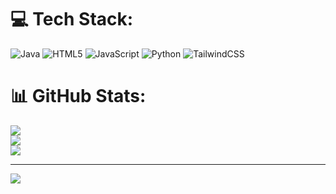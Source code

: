 
# 💻 Tech Stack:
![Java](https://img.shields.io/badge/java-%23ED8B00.svg?style=plastic&logo=openjdk&logoColor=white) ![HTML5](https://img.shields.io/badge/html5-%23E34F26.svg?style=plastic&logo=html5&logoColor=white) ![JavaScript](https://img.shields.io/badge/javascript-%23323330.svg?style=plastic&logo=javascript&logoColor=%23F7DF1E) ![Python](https://img.shields.io/badge/python-3670A0?style=plastic&logo=python&logoColor=ffdd54) ![TailwindCSS](https://img.shields.io/badge/tailwindcss-%2338B2AC.svg?style=plastic&logo=tailwind-css&logoColor=white)
# 📊 GitHub Stats:
![](https://github-readme-stats.vercel.app/api?username=MELBIN028&theme=dark&hide_border=false&include_all_commits=true&count_private=true)<br/>
![](https://github-readme-streak-stats.herokuapp.com/?user=MELBIN028&theme=dark&hide_border=false)<br/>
![](https://github-readme-stats.vercel.app/api/top-langs/?username=MELBIN028&theme=dark&hide_border=false&include_all_commits=true&count_private=true&layout=compact)

---
[![](https://visitcount.itsvg.in/api?id=MELBIN028&icon=3&color=2)](https://visitcount.itsvg.in)

<!-- Proudly created with GPRM ( https://gprm.itsvg.in ) -->
